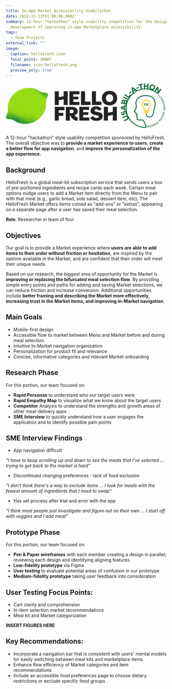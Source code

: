 ```yaml
---
title: In-App Market Accessibility Usabilathon
date: 2022-11-13T01:00:00.000Z
summary: 12-hour "hackathon" style usability competition for the design and
  development of improving in-app Marketplace accessibility.
tags:
  - Team Projects
external_link: ""
image:
  caption: hellofresh icon
  focal_point: SMART
  filename: icon-hellofresh.png
  preview_only: true
---
```

![Hello Fresh banner](hellofresh-banner.png)

A 12-hour "hackathon" style usability competition sponsored by HelloFresh. The overall objective was to **provide a market experience to users**, **create a better flow for app navigation**, and **improve the personalization of the app experience.**

## **Background**

HelloFresh is a global meal-kit subscription service that sends users a box of pre-portioned ingredients and recipe cards each week. Certain meal options nudge users to add a Market item directly from the Menu to pair with that meal (e.g., garlic bread, side salad, dessert item, etc). The HelloFresh Market offers items coined as "add-ons" or "extras", appearing on a separate page after a user has saved their meal selection. 

**Role**: Researcher in team of four

## **Objectives**

Our goal is to provide a Market experience where **users are able to add items to their order without friction or hesitation**, are inspired by the options available in the Market, and are confident that their order will meet their unique needs.

Based on our research, the biggest area of opportunity for the Market is **improving or replacing the bifurcated meal selection flow**. By providing simple entry points and paths for adding and saving Market selections, we can reduce friction and increase conversion. Additional opportunities include **better framing and describing the Market more effectively, increasing trust in the Market items, and improving in-Market navigation**. 

## **Main Goals**

* Mobile-first design
* Accessible flow to market between Menu and Market before and during meal selection
* Intuitive In-Market navigation organization
* Personalization for product fit and relevance
* Concise, informative categories and relevant Market onboarding

## **Research Phase**

For this portion, our team focused on:

* **Rapid Personas** to understand who our target users were
* **Rapid Empathy Map** to visualize what we know about the target users 
* **Competitor** Analysis to understand the strengths and growth areas of other meal-delivery apps
* **SME Interview** to quickly understand how a user engages the application and to identify possible pain points

## **SME Interview Findings**

* App navigation difficult

*"I have to keep scrolling up and down to see the meals that I've selected ... trying to get back to the market is hard"*

* Discontinued changing preferences - lack of food exclusion

*"I don't think there's a way to exclude items ... I look for meals with the fewest amount of ingredients that I need to swap"*

* Has set process after trial and error with the app

*"I think most people just investigate and figure out on their own ... I start off with veggies and I add meat"*

## **Prototype Phase**

For this portion, our team focused on:

* **Pen & Paper wireframes** with each member creating a design in parallel; reviewing each design and identifying aligning features 
* **Low-fidelity prototype** via Figma
* **User testing** to evaluate potential areas of confusion in our prototype
* **Medium-fidelity prototype** taking user feedback into consideration 

## **User Testing Focus Points:**

* Cart clarity and comprehension
* In-item selection market recommendations
* Meal kit and Market categorization



**INSERT FIGURES HERE**



## **Key Recommendations:**

* Incorporate a navigation bar that is consistent with users' mental models for easily switching between meal kits and marketplace items
* Enhance flow efficiency of Market categories and item recommendations
* Include an accessible food preferences page to choose dietary restrictions or exclude specific food groups

